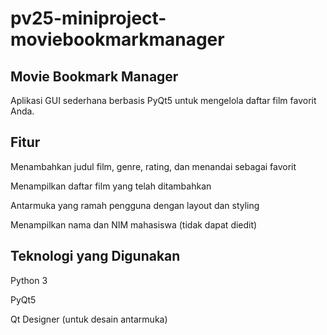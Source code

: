 # pv25-miniproject-moviebookmarkmanager

## Movie Bookmark Manager

Aplikasi GUI sederhana berbasis PyQt5 untuk mengelola daftar film favorit Anda.

## Fitur

Menambahkan judul film, genre, rating, dan menandai sebagai favorit

Menampilkan daftar film yang telah ditambahkan

Antarmuka yang ramah pengguna dengan layout dan styling

Menampilkan nama dan NIM mahasiswa (tidak dapat diedit)

## Teknologi yang Digunakan

Python 3

PyQt5

Qt Designer (untuk desain antarmuka)
